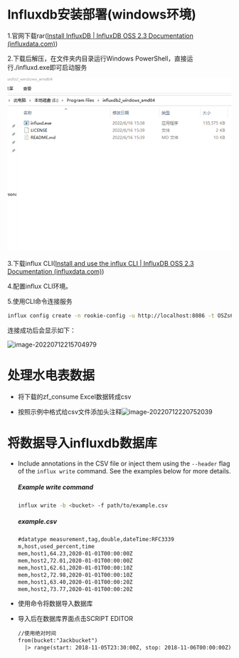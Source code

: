 # Influxdb安装部署(windows环境)

1.官网下载rar([Install InfluxDB | InfluxDB OSS 2.3 Documentation (influxdata.com)](https://docs.influxdata.com/influxdb/v2.3/install/?t=Windows))

2.下载后解压，在文件夹内目录运行Windows PowerShell，直接运行./influxd.exe即可启动服务

<img src=".\image-20220712214701453.png" alt="image-20220712214701453" style="zoom:80%;" />

3.下载influx CLI([Install and use the influx CLI | InfluxDB OSS 2.3 Documentation (influxdata.com)](https://docs.influxdata.com/influxdb/v2.3/tools/influx-cli/?t=Windows))

4.配置influx CLI环境。

5.使用CLI命令连接服务

```sh
influx config create -n rookie-config -u http://localhost:8086 -t OSZs6x07yAreUHcYaKfkw_QpwSkNA9FGMMtOzGFTRaCCEWmB0ghiugV8XJ4HBzMRa61VvBQj8avPUmap7aTZlQ== -o rookie-org --active
```

连接成功后会显示如下：

![image-20220712215704979](D:.\image-20220712215704979.png)

# 处理水电表数据

- 将下载的zf_consume Excel数据转成csv

- 按照示例中格式给csv文件添加头注释![image-20220712220752039](D:.\image-20220712220752039.png)

# 将数据导入influxdb数据库

- Include annotations in the CSV file or inject them using the `--header` flag of the `influx write` command. See the examples below for more details.

  ##### Example write command

  ```sh
  influx write -b <bucket> -f path/to/example.csv
  ```

  ##### example.csv

  ```csv
  #datatype measurement,tag,double,dateTime:RFC3339
  m,host,used_percent,time
  mem,host1,64.23,2020-01-01T00:00:00Z
  mem,host2,72.01,2020-01-01T00:00:00Z
  mem,host1,62.61,2020-01-01T00:00:10Z
  mem,host2,72.98,2020-01-01T00:00:10Z
  mem,host1,63.40,2020-01-01T00:00:20Z
  mem,host2,73.77,2020-01-01T00:00:20Z
  ```

- 使用命令将数据导入数据库

- 导入后在数据库界面点击SCRIPT EDITOR

  ```flux
  //使用绝对时间
  from(bucket:"Jackbucket")
  	|> range(start: 2018-11-05T23:30:00Z, stop: 2018-11-06T00:00:00Z)
  ```

  

